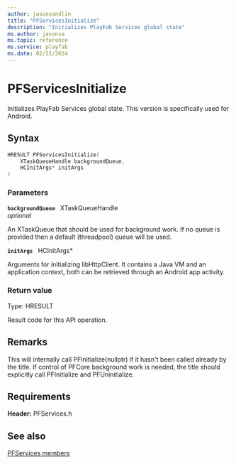 ```yaml
---
author: jasonsandlin
title: "PFServicesInitialize"
description: "Initializes PlayFab Services global state"
ms.author: jasonsa
ms.topic: reference
ms.service: playfab
ms.date: 02/22/2024
---
```


# PFServicesInitialize  

Initializes PlayFab Services global state. This version is specifically used for Android.

## Syntax  
  
```cpp
HRESULT PFServicesInitialize(  
    XTaskQueueHandle backgroundQueue,  
    HCInitArgs* initArgs  
)  
```  
  
### Parameters  
  
**`backgroundQueue`** &nbsp; XTaskQueueHandle  
*optional*  
  
An XTaskQueue that should be used for background work. If no queue is provided then a default (threadpool) queue will be used.  
  
**`initArgs`** &nbsp; HCInitArgs*  

Arguments for initializing libHttpClient. It contains a Java VM and an application context, both can be retrieved through an Android app activity.

### Return value
Type: HRESULT
  
Result code for this API operation.
  
## Remarks  
  
This will internally call PFInitialize(nullptr) if it hasn't been called already by the title. If control of PFCore background work is needed, the title should explicitly call PFInitialize and PFUninitialize.
  
## Requirements  
  
**Header:** PFServices.h
  
## See also  
[PFServices members](../pfservices_members.md)  

  
  

